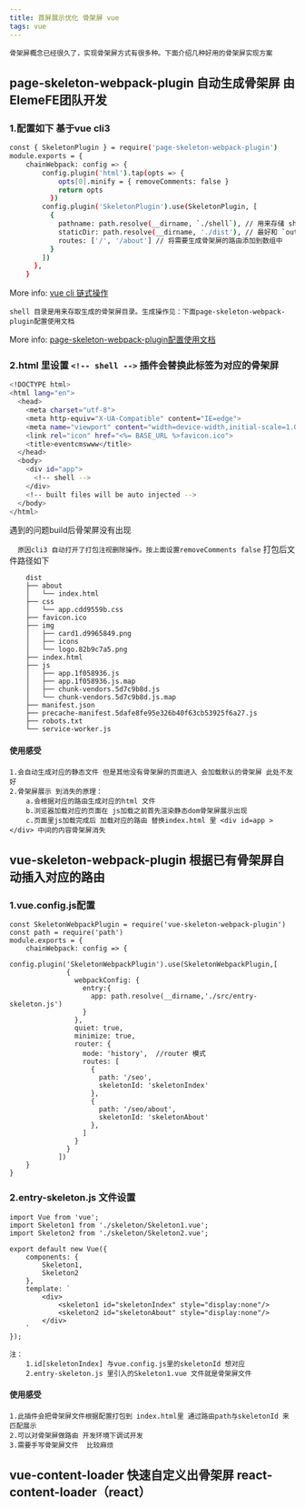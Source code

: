 ```yaml
---
title: 首屏展示优化 骨架屏 vue
tags: vue
---
```

`
骨架屏概念已经很久了，实现骨架屏方式有很多种。下面介绍几种好用的骨架屏实现方案
`
## page-skeleton-webpack-plugin 自动生成骨架屏 由ElemeFE团队开发

### 1.配置如下 基于vue cli3

``` bash
const { SkeletonPlugin } = require('page-skeleton-webpack-plugin')
module.exports = {
    chainWebpack: config => {
        config.plugin('html').tap(opts => {
            opts[0].minify = { removeComments: false }
            return opts
          })
        config.plugin('SkeletonPlugin').use(SkeletonPlugin, [
          {
            pathname: path.resolve(__dirname, `./shell`), // 用来存储 shell 文件的地址
            staticDir: path.resolve(__dirname, './dist'), // 最好和 `output.path` 相同
            routes: ['/', '/about'] // 将需要生成骨架屏的路由添加到数组中
          }
        ])
      },
    }
```
More info: [vue cli 链式操作](https://cli.vuejs.org/zh/guide/webpack.html#链式操作-高级)

`shell 目录是用来存取生成的骨架屏目录。生成操作见：下面page-skeleton-webpack-plugin配置使用文档`

More info: [page-skeleton-webpack-plugin配置使用文档](https://github.com/ElemeFE/page-skeleton-webpack-plugin/blob/master/docs/i18n/zh_cn.md)
### 2.html 里设置  `<!-- shell -->` 插件会替换此标签为对应的骨架屏

``` bash
<!DOCTYPE html>
<html lang="en">
  <head>
    <meta charset="utf-8">
    <meta http-equiv="X-UA-Compatible" content="IE=edge">
    <meta name="viewport" content="width=device-width,initial-scale=1.0">
    <link rel="icon" href="<%= BASE_URL %>favicon.ico">
    <title>eventcmswww</title>
  </head>
  <body>
    <div id="app">
      <!-- shell -->
    </div>
    <!-- built files will be auto injected -->
  </body>
</html>
```
遇到的问题build后骨架屏没有出现

`  原因cli3 自动打开了打包注视删除操作。按上面设置removeComments false`
打包后文件路径如下
```$xslt
    dist
    ├── about
    │   └── index.html
    ├── css
    │   └── app.cdd9559b.css
    ├── favicon.ico
    ├── img
    │   ├── card1.d9965849.png
    │   ├── icons
    │   └── logo.82b9c7a5.png
    ├── index.html
    ├── js
    │   ├── app.1f058936.js
    │   ├── app.1f058936.js.map
    │   ├── chunk-vendors.5d7c9b8d.js
    │   └── chunk-vendors.5d7c9b8d.js.map
    ├── manifest.json
    ├── precache-manifest.5dafe8fe95e326b40f63cb53925f6a27.js
    ├── robots.txt
    └── service-worker.js
```
#### 使用感受

    1.会自动生成对应的静态文件 但是其他没有骨架屏的页面进入 会加载默认的骨架屏 此处不友好
    2.骨架屏展示 到消失的原理：
        a.会根据对应的路由生成对应的html 文件
        b.浏览器加载对应的页面在 js加载之前首先渲染静态dom骨架屏展示出现
        c.页面里js加载完成后 加载对应的路由 替换index.html 里 <div id=app ></div> 中间的内容骨架屏消失
        
        
## vue-skeleton-webpack-plugin 根据已有骨架屏自动插入对应的路由
### 1.vue.config.js配置
```$xslt
const SkeletonWebpackPlugin = require('vue-skeleton-webpack-plugin')
const path = require('path')
module.exports = {
    chainWebpack: config => {
        config.plugin('SkeletonWebpackPlugin').use(SkeletonWebpackPlugin,[
              {
                webpackConfig: {
                  entry:{
                    app: path.resolve(__dirname,'./src/entry-skeleton.js')
                  }
                },
                quiet: true,
                minimize: true,
                router: {
                  mode: 'history',  //router 模式
                  routes: [
                    {
                      path: '/seo',
                      skeletonId: 'skeletonIndex'
                    },
                    {
                      path: '/seo/about',
                      skeletonId: 'skeletonAbout'
                    },
                  ]
                }
              }
            ])
    }
}
```
### 2.entry-skeleton.js 文件设置
```$xslt
import Vue from 'vue';
import Skeleton1 from './skeleton/Skeleton1.vue';
import Skeleton2 from './skeleton/Skeleton2.vue';

export default new Vue({
    components: {
        Skeleton1,
        Skeleton2
    },
    template: `
        <div>
            <skeleton1 id="skeletonIndex" style="display:none"/>
            <skeleton2 id="skeletonAbout" style="display:none"/>
        </div>
    `
});

```
    注：
        1.id[skeletonIndex] 与vue.config.js里的skeletonId 想对应
        2.entry-skeleton.js 里引入的Skeleton1.vue 文件就是骨架屏文件
#### 使用感受  
    1.此插件会把骨架屏文件根据配置打包到 index.html里 通过路由path与skeletonId 来匹配展示
    2.可以对骨架屏做路由 开发环境下调试开发
    3.需要手写骨架屏文件  比较麻烦
## vue-content-loader 快速自定义出骨架屏 react-content-loader（react）